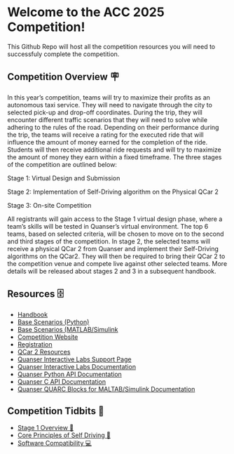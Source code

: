 # Welcome to the ACC 2025 Competition!

This Github Repo will host all the competition resources you will need to successfuly complete the competition. 

## Competition Overview 🪧
In this year’s competition, teams will try to maximize their profits as an autonomous taxi service. They will need to navigate through the city to selected pick-up and drop-off coordinates. During the trip, they will encounter different traffic scenarios that they will need to solve while adhering to the rules of the road. Depending on their performance during the trip, the teams will receive a rating for the executed ride that will influence the amount of money earned for the completion of the ride. Students will then receive additional ride requests and will try to maximize the amount of money they earn within a fixed timeframe. 
The three stages of the competition are outlined below:

Stage 1: Virtual Design and Submission 

Stage 2: Implementation of Self-Driving algorithm on the Physical QCar 2

Stage 3: On-site Competition  

All registrants will gain access to the Stage 1 virtual design phase, where a team’s skills will be tested in Quanser’s virtual environment. The top 6 teams, based on selected criteria, will be chosen to move on to the second and third stages of the competition.
In stage 2, the selected teams will receive a physical QCar 2 from Quanser and implement their Self-Driving algorithms on the  QCar2. They will then be required to bring their QCar 2 to the competition venue and compete live against other selected teams.
More details will be released about stages 2 and 3 in a subsequent handbook.



## Resources 🗄️
- [Handbook](https://github.com/quanser/ACC-Competition-2025/tree/main/Handbook)
- [Base Scenarios (Python)](https://github.com/quanser/ACC-Competition-2025/tree/main/Base_Scenarios_Python)
- [Base Scenarios (MATLAB/Simulink](https://github.com/quanser/ACC-Competition-2025/tree/main/Base_Scenarios_Matlab)
- [Competition Website](https://www.quanser.com/community/student-competition/2025-american-control-conference-self-driving-car-student-competition/)
- [Registration](https://www.quanser.com/community/student-competition/2025-american-control-conference-self-driving-car-student-competition/)
- [QCar 2 Resources](https://quanserinc.box.com/shared/static/hb3t1xj1zw8t8a191ao8mrdcyjc1nhd6.zip)
- [Quanser Interactive Labs Support Page](https://portal.quanser.com/Support)
- [Quanser Interactive Labs Documentation](https://qlabs.quanserdocs.com/en/latest/ )
- [Quanser Python API Documentation](https://qlabs.quanserdocs.com/en/latest/ )
- [Quanser C API Documentation](https://docs.quanser.com/quarc/documentation/hardware_reference_c.html)
- [Quanser QUARC Blocks for MALTAB/Simulink Documentation](https://docs.quanser.com/quarc/documentation/quarc_block_categories.html)

## Competition Tidbits 📢

- [Stage 1 Overview 📰](https://github.com/quanser/ACC-Competition-2025/blob/main/Competition%20Tidbits/Stage%201%20Overview.md)
- [Core Principles of Self Driving 🚗](https://github.com/quanser/ACC-Competition-2025/blob/main/Competition%20Tidbits/Core%20Principles%20of%20Self-Driving.md)
- [Software Compatibility 💻](https://github.com/quanser/ACC-Competition-2025/blob/main/Competition%20Tidbits/Software%20Compatibility.md)
